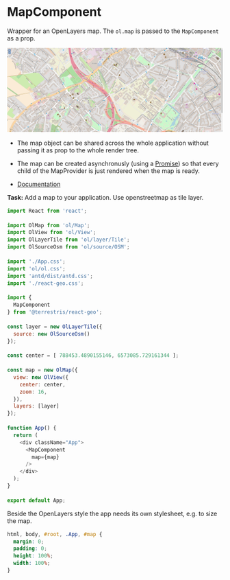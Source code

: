 # MapComponent

Wrapper for an OpenLayers map. The `ol.map` is passed to the `MapComponent` as a prop.

[![](../screenshots/map_component.png)](../screenshots/map_component.png)

* The map object can be shared across the whole application without passing it as prop to the whole render tree.
* The map can be created asynchronusly (using a [Promise](https://developer.mozilla.org/de/docs/Web/JavaScript/Reference/Global_Objects/Promise)) so that every child of the MapProvider is just rendered when the map is ready.

* [Documentation](https://terrestris.github.io/react-geo/docs/latest/index.html#!/MapComponent)

**Task:** Add a map to your application. Use openstreetmap as tile layer.

```javascript
import React from 'react';

import OlMap from 'ol/Map';
import OlView from 'ol/View';
import OlLayerTile from 'ol/layer/Tile';
import OlSourceOsm from 'ol/source/OSM';

import './App.css';
import 'ol/ol.css';
import 'antd/dist/antd.css';
import './react-geo.css';

import {
  MapComponent
} from '@terrestris/react-geo';

const layer = new OlLayerTile({
  source: new OlSourceOsm()
});

const center = [ 788453.4890155146, 6573085.729161344 ];

const map = new OlMap({
  view: new OlView({
    center: center,
    zoom: 16,
  }),
  layers: [layer]
});

function App() {
  return (
    <div className="App">
      <MapComponent
        map={map}
      />
    </div>
  );
}

export default App;
```

Beside the OpenLayers style the app needs its own stylesheet, e.g. to size the map.
```css
html, body, #root, .App, #map {
  margin: 0;
  padding: 0;
  height: 100%;
  width: 100%;
}
```
